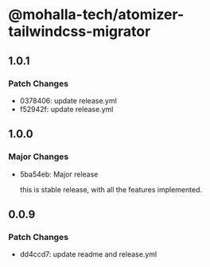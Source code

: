 # @mohalla-tech/atomizer-tailwindcss-migrator

## 1.0.1

### Patch Changes

- 0378406: update release.yml
- f52942f: update release.yml

## 1.0.0

### Major Changes

- 5ba54eb: Major release

  this is stable release, with all the features implemented.

## 0.0.9

### Patch Changes

- dd4ccd7: update readme and release.yml
